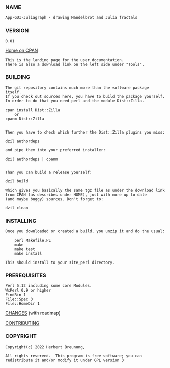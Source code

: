 ### NAME

    App-GUI-Juliagraph - drawing Mandelbrot and Julia fractals

### VERSION

    0.01

[Home on CPAN](https://metacpan.org/pod/App-Juliagraph)

    This is the landing page for the user documentation.
    There is also a download link on the left side under "Tools".


### BUILDING

    The git repository contains much more than the software package itself.
    If you check out sources here, you have to build the package yourself.
    In order to do that you need perl and the module Dist::Zilla.

    cpan install Dist::Zilla
        or
    cpanm Dist::Zilla


    Then you have to check which further the Dist::Zilla plugins you miss:

    dzil authordeps

    and pipe them into your preferred installer:

    dzil authordeps | cpanm


    Than you can build a release yourself:

    dzil build

    Which gives you basically the same tgz file as under the download link
    from CPAN (as describes under HOME), just with more up to date
    (and maybe buggy) sources. Don't forget to:

    dzil clean


### INSTALLING

    Once you downloaded or created a build, you unzip it and do the usual:

        perl Makefile.PL
        make
        make test
        make install

    This should install to your site_perl directory.


### PREREQUISITES

    Perl 5.12 including some core Modules.
    WxPerl 0.9 or higher
    FindBin 1
    File::Spec 3
    File::HomeDir 1



[CHANGES](https://github.com/lichtkind/App-GUI-Juliagraph/blob/main/Changes) (with roadmap)

[CONTRIBUTING](https://github.com/lichtkind/App-GUI-Juliagraph/blob/main/CONTRIBUTING)

### COPYRIGHT

    Copyright(c) 2022 Herbert Breunung,

    All rights reserved.  This program is free software; you can
    redistribute it and/or modify it under GPL version 3
